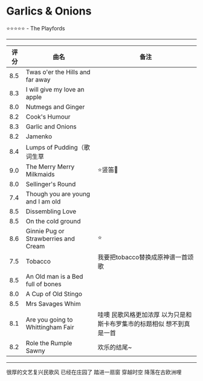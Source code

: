# Garlics & Onions
⭐⭐⭐⭐⭐ - The Playfords

---

| 评分  | 曲名                                   | 备注                                   |
| --- | ------------------------------------ | ------------------------------------ |
| 8.5 | Twas o'er the Hills and far away     |                                      |
| 8.3 | I will give my love an apple         |                                      |
| 8.0 | Nutmegs and Ginger                   |                                      |
| 8.2 | Cook's Humour                        |                                      |
| 8.3 | Garlic and Onions                    |                                      |
| 8.2 | Jamenko                              |                                      |
| 8.4 | Lumps of Pudding（歌词生草                |                                      |
| 9.0 | The Merry Merry Milkmaids            | ⭐竖笛🥰                                |
| 8.0 | Sellinger's Round                    |                                      |
| 7.4 | Though you are young and I am old    |                                      |
| 8.5 | Dissembling Love                     |                                      |
| 8.5 | On the cold ground                   |                                      |
| 8.6 | Ginnie Pug or Strawberries and Cream | ⭐                                    |
| 7.5 | Tobacco                              | 我要把tobacco替换成原神谱一首颂歌                 |
| 8.5 | An Old man is a Bed full of bones    |                                      |
| 8.0 | A Cup of Old Stingo                  |                                      |
| 8.5 | Mrs Savages Whim                     |                                      |
| 8.1 | Are you going to Whittingham Fair    | 哇噢 民歌风格更加浓厚 以为只是和斯卡布罗集市的标题相似 想不到真是一首 |
| 8.2 | Role the Rumple Sawny                | 欢乐的结尾~                               |

---

很厚的文艺复兴民歌风 已经在庄园了
踏进一扇窗 穿越时空 降落在古欧洲哩